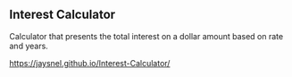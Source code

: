 ## Interest Calculator

Calculator that presents the total interest on a dollar amount based on rate and years.

https://jaysnel.github.io/Interest-Calculator/
